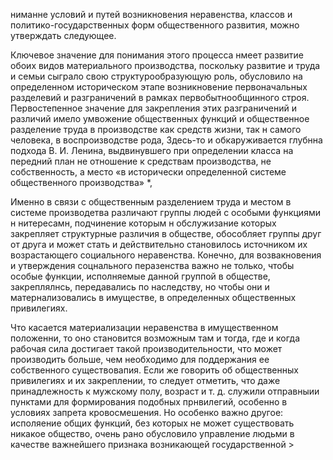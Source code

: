 ниманне условий и путей возникновения неравенства, классов и политико-государственных форм общественного развития, можно утверждать следующее.

Ключевое значение для понимания этого процесса нмеет развитие обоих видов материального производства, поскольку развитие и труда и семьи сыграло свою структурообразующую роль, обусловило на определенном историческом этапе возникновение первоначальных разделевий и разграничений в рамках первобытнообщинного строя. Первостепенное значение для закрепления этих разграничений и различий имело умвожение общественных функций и общественное разделение труда в производстве как средств жизни, так н самого человека, в воспроизводстве рода, Здесь-то и обкаруживается глубнна подхода В. И. Ленина, выдвинувшего при определении класса на передний план не отношение к средствам производства, не собственность, а место «в исторически определенной системе общественного производства» *,

Именно в связи с общественным разделением труда и местом в системе производетва различают группы людей с особыми функциями н нитересамн, подчинение которым н обслужизание которых закрепляет структурные различия в обществе, обособляет группы друг от друга и может стать и действительно становилось источником их возрастающего социального неравенства. Конечно, для возвакновения и утверждения соцнального перазенства важно не только, чтобы особые функции, исполняемые данной группой в обществе, закреплялнсь, передавались по наследству, но чтобы они и матернализовались в имуществе, в определенных общественных привилегиях.

Что касается материализации неравенства в имущественном положенни, то оно становится возможным там и тогда, где и когда рабочая сила достигает такой производительности, что может производить больше, чем необходимо для поддержания ее собственного существовапия. Если же говорить об общественных привилегиях и их закреплении, то следует отметить, что даже принадлежность к мужскому полу, возраст и т. д. служили отправныии пунктами для формирования подобных прнвилегий, особенно в условиях запрета кровосмешения. Но особенко важно другое: исполяение общих функций, без которых не может существовать никакое общество, очень рано обусловило управление людьми в качестве важнейшего признака возникающей государственной >
